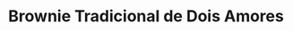 ---
title: Brownie Tradicional de Dois Amores
description: 
category: Brownies
subcategory: Tradicional
flavor: Dois Amores
price: 16
---